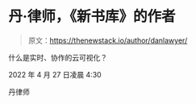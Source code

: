 # 丹·律师，《新书库》的作者

> 原文：<https://thenewstack.io/author/danlawyer/>

什么是实时、协作的云可视化？

2022 年 4 月 27 日凌晨 4:30

丹律师